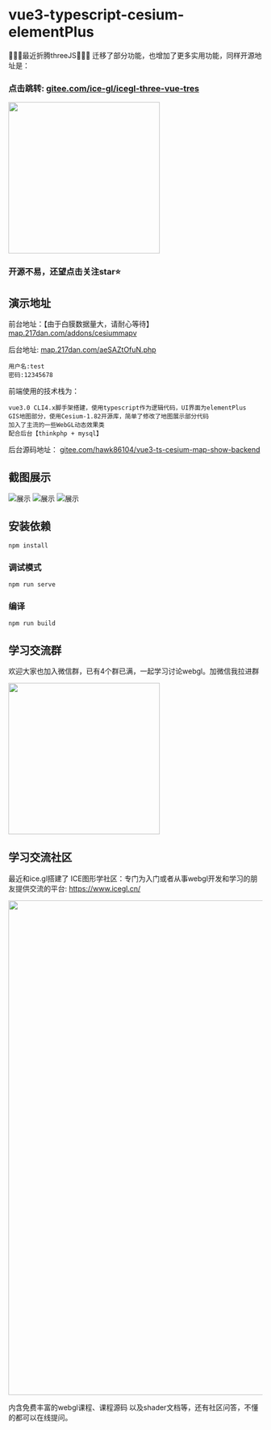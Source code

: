 <!--
 * @Description: 
 * @Version: 1.668
 * @Autor: Hawk
 * @Date: 2021-06-17 15:09:27
 * @LastEditors: 地虎降天龙
 * @LastEditTime: 2023-11-10 08:46:24
-->
# vue3-typescript-cesium-elementPlus

🎉🎉🎊最近折腾threeJS🎊🎉🎉 迁移了部分功能，也增加了更多实用功能，同样开源地址是：
### 点击跳转: [gitee.com/ice-gl/icegl-three-vue-tres](https://gitee.com/ice-gl/icegl-three-vue-tres/) 
<p align = "left">   
<img src="https://gitee.com/ice-gl/icegl-three-vue-tres/raw/master/preview/%E5%9C%B0%E7%90%833.gif" width="300" />
</p>

### 开源不易，还望点击关注star⭐️ 


## 演示地址
前台地址：【由于白膜数据量大，请耐心等待】
[map.217dan.com/addons/cesiummapv](http://map.217dan.com/addons/cesiummapv)

后台地址:
[map.217dan.com/aeSAZtOfuN.php](http://map.217dan.com/aeSAZtOfuN.php)
```
用户名:test
密码:12345678
```
前端使用的技术栈为：
```
vue3.0 CLI4.x脚手架搭建，使用typescript作为逻辑代码，UI界面为elementPlus
GIS地图部分，使用Cesium-1.82开源库，简单了修改了地图展示部分代码
加入了主流的一些WebGL动态效果类
配合后台【thinkphp + mysql】
```
后台源码地址：
[gitee.com/hawk86104/vue3-ts-cesium-map-show-backend](https://gitee.com/hawk86104/vue3-ts-cesium-map-show-backend)


## 截图展示
![展示](https://jdvop.oss-cn-qingdao.aliyuncs.com/assets/img/3ddemo/index.png)
![展示](https://jdvop.oss-cn-qingdao.aliyuncs.com/assets/img/3ddemo/config1.png)
![展示](https://jdvop.oss-cn-qingdao.aliyuncs.com/assets/img/3ddemo/config2.png)

## 安装依赖
```
npm install
```
### 调试模式
```
npm run serve
```
### 编译
```
npm run build
```
## 学习交流群
欢迎大家也加入微信群，已有4个群已满，一起学习讨论webgl。加微信我拉进群
<p align = "left">    
<img src="https://icegl-1314935952.cos.ap-beijing.myqcloud.com/uploads/20230731/17d59bab46815cce1f4f1e09dcbb6ccc.png" width="300" />
</p>

## 学习交流社区
最近和ice.gl搭建了 ICE图形学社区：专门为入门或者从事webgl开发和学习的朋友提供交流的平台: https://www.icegl.cn/
<p align = "left">   
<img src="https://icegl-1314935952.cos.ap-beijing.myqcloud.com/uploads/20230421/QQ20230421-121209.png" width="980" />
</p>
内含免费丰富的webgl课程、课程源码 以及shader文档等，还有社区问答，不懂的都可以在线提问。
